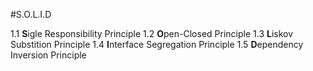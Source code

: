 #S.O.L.I.D

1.1 **S**igle Responsibility Principle
1.2 **O**pen-Closed Principle
1.3 **L**iskov Substition Principle
1.4 **I**nterface Segregation Principle
1.5 **D**ependency Inversion Principle
